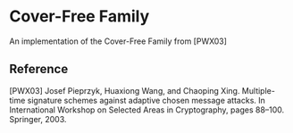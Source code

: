 # Cover-Free Family
An implementation of the Cover-Free Family from [PWX03]

## Reference
[PWX03] Josef Pieprzyk, Huaxiong Wang, and Chaoping Xing. Multiple-time signature
schemes against adaptive chosen message attacks. In International Workshop on
Selected Areas in Cryptography, pages 88–100. Springer, 2003.
